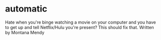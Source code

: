 # automatic
Hate when you're binge watching a movie on your computer and you have to get up and tell Netflix/Hulu you're present? This should fix that. Written by Montana Mendy
